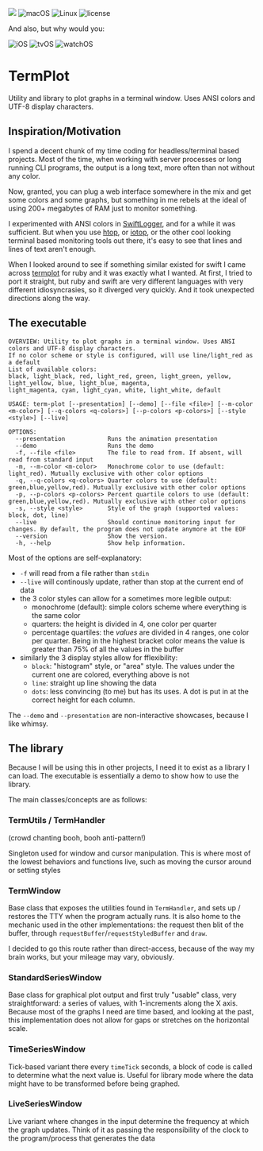 ![](https://img.shields.io/badge/Swift-5.3-orange.svg?style=flat)
![macOS](https://img.shields.io/badge/os-macOS-green.svg?style=flat)
![Linux](https://img.shields.io/badge/os-linux-green.svg?style=flat)
![license](https://img.shields.io/github/license/mashape/apistatus.svg?style=flat)

And also, but why would you:

![iOS](https://img.shields.io/badge/os-iOS-green.svg?style=flat)
![tvOS](https://img.shields.io/badge/os-tvOS-green.svg?style=flat)
![watchOS](https://img.shields.io/badge/os-watchOS-green.svg?style=flat)


# TermPlot

Utility and library to plot graphs in a terminal window. Uses ANSI colors and UTF-8 display characters.

## Inspiration/Motivation

I spend a decent chunk of my time coding for headless/terminal based projects. Most of the time, when working with server processes or long running CLI programs, the output is a long text, more often than not without any color.

Now, granted, you can plug a web interface somewhere in the mix and get some colors and some graphs, but something in me rebels at the ideal of using 200+ megabytes of RAM just to monitor something.

I experimented with ANSI colors in [SwiftLogger](https://github.com/krugazor/SwiftLoggerServer), and for a while it was sufficient. But when you use [htop](https://github.com/htop-dev/htop), or [iotop](https://github.com/Tomas-M/iotop), or the other cool looking terminal based monitoring tools out there, it's easy to see that lines and lines of text aren't enough.

When I looked around to see if something similar existed for swift I came across [termplot](https://github.com/Martin-Nyaga/termplot) for ruby and it was exactly what I wanted. At first, I tried to port it straight, but ruby and swift are very different languages with very different idiosyncrasies, so it diverged very quickly. And it took unexpected directions along the way.

## The executable

```
OVERVIEW: Utility to plot graphs in a terminal window. Uses ANSI colors and UTF-8 display characters.
If no color scheme or style is configured, will use line/light_red as a default
List of available colors:
black, light_black, red, light_red, green, light_green, yellow, light_yellow, blue, light_blue, magenta,
light_magenta, cyan, light_cyan, white, light_white, default

USAGE: term-plot [--presentation] [--demo] [--file <file>] [--m-color <m-color>] [--q-colors <q-colors>] [--p-colors <p-colors>] [--style <style>] [--live]

OPTIONS:
  --presentation            Runs the animation presentation 
  --demo                    Runs the demo 
  -f, --file <file>         The file to read from. If absent, will read from standard input 
  -m, --m-color <m-color>   Monochrome color to use (default: light_red). Mutually exclusive with other color options 
  -q, --q-colors <q-colors> Quarter colors to use (default: green,blue,yellow,red). Mutually exclusive with other color options 
  -p, --p-colors <p-colors> Percent quartile colors to use (default: green,blue,yellow,red). Mutually exclusive with other color options 
  -s, --style <style>       Style of the graph (supported values: block, dot, line) 
  --live                    Should continue monitoring input for changes. By default, the program does not update anymore at the EOF 
  --version                 Show the version.
  -h, --help                Show help information.
```

Most of the options are self-explanatory: 

- `-f` will read from a file rather than `stdin`
- `--live` will continously update, rather than stop at the current end of data
- the 3 color styles can allow for a sometimes more legible output:
  + monochrome (default): simple colors scheme where everything is the same color
  + quarters: the height is divided in 4, one color per quarter
  + percentage quartiles: the *values* are divided in 4 ranges, one color per quarter. Being in the highest bracket color means the value is greater than 75% of all the values in the buffer
- similarly the 3 display styles allow for fflexibility:
  + `block`: "histogram" style, or "area" style. The values under the current one are colored, everything above is not
  + `line`: straight up line showing the data
  + `dots`: less convincing (to me) but has its uses. A dot is put in at the correct height for each column.
  
The `--demo` and `--presentation` are non-interactive showcases, because I like whimsy.

## The library

Because I will be using this in other projects, I need it to exist as a library I can load. The executable is essentially a demo to show how to use the library. 

The main classes/concepts are as follows:

### TermUtils / TermHandler

(crowd chanting booh, booh anti-pattern!)

Singleton used for window and cursor manipulation. This is where most of the lowest behaviors and functions live, such as moving the cursor around or setting styles

### TermWindow

Base class that exposes the utilities found in `TermHandler`, and sets up / restores the TTY when the program actually runs. It is also home to the mechanic used in the other implementations: the request then blit of the buffer, through `requestBuffer`/`requestStyledBuffer` and `draw`.

I decided to go this route rather than direct-access, because of the way my brain works, but your mileage may vary, obviously.

### StandardSeriesWindow

Base class for graphical plot output and first truly "usable" class, very straightforward: a series of values, with 1-increments along the X axis. Because most of the graphs I need are time based, and looking at the past, this implementation does not allow for gaps or stretches on the horizontal scale. 

### TimeSeriesWindow

Tick-based variant there every `timeTick` seconds, a block of code is called to determine what the next value is. Useful for library mode where the data might have to be transformed before being graphed.

### LiveSeriesWindow

Live variant where changes in the input determine the frequency at which the graph updates. Think of it as passing the responsibility of the clock to the program/process that generates the data
